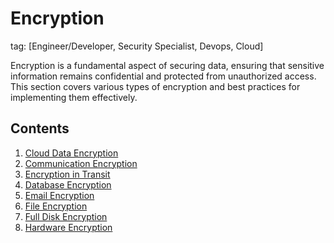 # Encryption

tag: [Engineer/Developer, Security Specialist, Devops, Cloud]

Encryption is a fundamental aspect of securing data, ensuring that sensitive information remains confidential and protected from unauthorized access. This section covers various types of encryption and best practices for implementing them effectively.

## Contents

1. [Cloud Data Encryption](./cloud-data-encryption)
2. [Communication Encryption](./communication-encryption)
3. [Encryption in Transit](./encryption-in-transit)
4. [Database Encryption](./database-encryption)
5. [Email Encryption](./email-encryption)
6. [File Encryption](./file-encryption)
7. [Full Disk Encryption](./full-disk-encryption)
8. [Hardware Encryption](./hardware-encryption)
